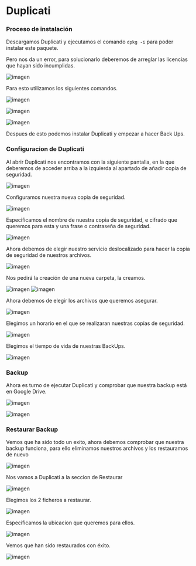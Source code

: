 # Duplicati

### Proceso de instalación

Descargamos Duplicati y ejecutamos el comando ```dpkg -i``` para poder instalar este paquete.

Pero nos da un error, para solucionarlo deberemos de arreglar las licencias que hayan sido incumplidas.

![imagen](./img/019.png)

Para esto utilizamos los siguientes comandos.

![imagen](./img/016.png)

![imagen](./img/017.png)

![imagen](./img/018.png)

Despues de esto podemos instalar Duplicati y empezar a hacer Back Ups.

### Configuracion de Duplicati

Al abrir Duplicati nos encontramos con la siguiente pantalla, en la que deberemos de acceder arriba a la izquierda al apartado de añadir copia de seguridad.

![imagen](./img/001.png)

Configuramos nuestra nueva copia de seguridad.

![imagen](./img/002.png)

Especificamos el nombre de nuestra copia de seguridad, e cifrado que queremos para esta y una frase o contraseña de seguridad.

![imagen](./img/003.png)

Ahora debemos de elegir nuestro servicio deslocalizado para hacer la copia de seguridad de nuestros archivos.

![imagen](./img/004.png)

Nos pedirá la creación de una nueva carpeta, la creamos.

![imagen](./img/005.png) ![imagen](./img/006.png)

Ahora debemos de elegir los archivos que queremos asegurar.

![imagen](./img/007.png)

Elegimos un horario en el que se realizaran nuestras copias de seguridad.

![imagen](./img/008.png)

Elegimos el tiempo de vida de nuestras BackUps.

![imagen](./img/009.png)

### Backup

Ahora es turno de ejecutar Duplicati y comprobar que nuestra backup está en Google Drive.

![imagen](./img/010.png)

![imagen](./img/011.png)

### Restaurar Backup

Vemos que ha sido todo un exito, ahora debemos comprobar que nuestra backup funciona, para ello eliminamos nuestros archivos y los restauramos de nuevo

![imagen](./img/012.png)

Nos vamos a Duplicati a la seccion de Restaurar

![imagen](./img/001.png)

Elegimos los 2 ficheros a restaurar.

![imagen](./img/013.png)

Especificamos la ubicacion que queremos para ellos.

![imagen](./img/014.png)

Vemos que han sido restaurados con éxito.

![imagen](./img/015.png)
